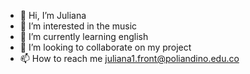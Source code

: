 - 👋 Hi, I’m Juliana
- 👀 I’m interested in the music
- 🌱 I’m currently learning english
- 💞️ I’m looking to collaborate on my project
- 📫 How to reach me juliana1.front@poliandino.edu.co

<!---
juliana1927/juliana1927 is a ✨ special ✨ repository because its `README.md` (this file) appears on your GitHub profile.
You can click the Preview link to take a look at your changes.
--->
